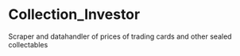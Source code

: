 # Collection_Investor
Scraper and datahandler of prices of trading cards and other sealed collectables
